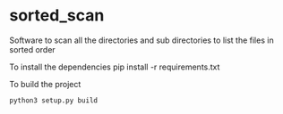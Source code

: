 # sorted_scan
Software to scan all the directories and sub directories to list the files in sorted order

To install the dependencies
    pip install -r requirements.txt

To build the project 

    python3 setup.py build